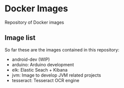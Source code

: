# Docker Images

Repository  of Docker images

## Image list

So far these are the images contained in this repository:

- android-dev (WIP)
- arduino: Arduino development
- elk: Elastic Seach + Kibana
- jvm: Image to develop JVM related projects
- tesseract: Tesseract OCR engine
